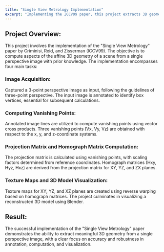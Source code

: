 ```yaml
---
title: "Single View Metrology Implementation"
excerpt: "Implementing the ICCV99 paper, this project extracts 3D geometry from a single perspective image through annotated line analysis, vanishing point computation, projection matrix derivation, and generation of texture maps for immersive 3D model visualization.<br/>"
---
```


## Project Overview:
This project involves the implementation of the "Single View Metrology" paper by Criminisi, Reid, and Zisserman (ICCV99). The objective is to compute aspects of the affine 3D geometry of a scene from a single perspective image with prior knowledge. The implementation encompasses four main tasks:

### Image Acquisition:

Captured a 3-point perspective image as input, following the guidelines of three-point perspective.
The input image is annotated to identify box vertices, essential for subsequent calculations.

### Computing Vanishing Points:

Annotated image lines are utilized to compute vanishing points using vector cross products.
Three vanishing points (Vx, Vy, Vz) are obtained with respect to the x, y, and z-coordinate systems.

### Projection Matrix and Homograph Matrix Computation:

The projection matrix is calculated using vanishing points, with scaling factors determined from reference coordinates.
Homograph matrices (Hxy, Hyz, Hxz) are derived from the projection matrix for XY, YZ, and ZX planes.

### Texture Maps and 3D Model Visualization:

Texture maps for XY, YZ, and XZ planes are created using reverse warping based on homograph matrices.
The project culminates in visualizing a reconstructed 3D model using Blender.

## Result:
The successful implementation of the "Single View Metrology" paper demonstrates the ability to extract meaningful 3D geometry from a single perspective image, with a clear focus on accuracy and robustness in annotation, computation, and visualization.



